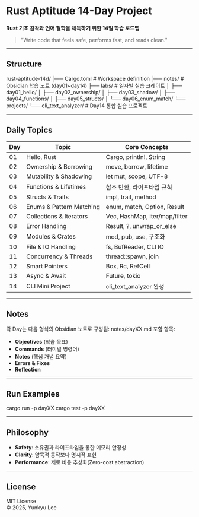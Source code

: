 # Rust Aptitude 14-Day Project

**Rust 기초 감각과 언어 철학을 체득하기 위한 14일 학습 로드맵**

> "Write code that feels safe, performs fast, and reads clean."

---

## Structure
rust-aptitude-14d/
├── Cargo.toml            # Workspace definition
├── notes/                # Obsidian 학습 노트 (day01~day14)
├── labs/                 # 일자별 실습 크레이트
│   ├── day01_hello/
│   ├── day02_ownership/
│   ├── day03_shadow/
│   ├── day04_functions/
│   ├── day05_structs/
│   └── day06_enum_match/
└── projects/
    └── cli_text_analyzer/ # Day14 통합 실습 프로젝트

---

## Daily Topics

| Day | Topic | Core Concepts |
|-----|-------|----------------|
| 01 | Hello, Rust | Cargo, println!, String |
| 02 | Ownership & Borrowing | move, borrow, lifetime |
| 03 | Mutability & Shadowing | let mut, scope, UTF-8 |
| 04 | Functions & Lifetimes | 참조 반환, 라이프타임 규칙 |
| 05 | Structs & Traits | impl, trait, method |
| 06 | Enums & Pattern Matching | enum, match, Option, Result |
| 07 | Collections & Iterators | Vec, HashMap, iter/map/filter |
| 08 | Error Handling | Result, ?, unwrap_or_else |
| 09 | Modules & Crates | mod, pub, use, 구조화 |
| 10 | File & IO Handling | fs, BufReader, CLI IO |
| 11 | Concurrency & Threads | thread::spawn, join |
| 12 | Smart Pointers | Box, Rc, RefCell |
| 13 | Async & Await | Future, tokio |
| 14 | CLI Mini Project | cli_text_analyzer 완성 |

---

## Notes
각 Day는 다음 형식의 Obsidian 노트로 구성됨:
notes/dayXX.md
포함 항목:
- **Objectives** (학습 목표)
- **Commands** (터미널 명령어)
- **Notes** (핵심 개념 요약)
- **Errors & Fixes**
- **Reflection**

---

## Run Examples
cargo run -p dayXX
cargo test -p dayXX

---

## Philosophy
- **Safety**: 소유권과 라이프타임을 통한 메모리 안정성  
- **Clarity**: 암묵적 동작보다 명시적 표현  
- **Performance**: 제로 비용 추상화(Zero-cost abstraction)

---

## License
MIT License  
© 2025, Yunkyu Lee

